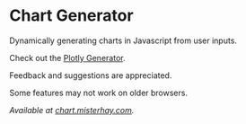 # Chart Generator

Dynamically generating charts in Javascript from user inputs.

Check out the [Plotly Generator](plotly.html).

Feedback and suggestions are appreciated.

Some features may not work on older browsers.

*Available at [chart.misterhay.com](http://chart.misterhay.com).*